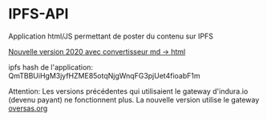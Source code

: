 # IPFS-API

Application html/JS permettant de poster du contenu sur IPFS


[Nouvelle version 2020 avec convertisseur md -> html](https://ipfs.oversas.org/ipfs/QmTBBUiHgM3jyfHZME85otqNjgWnqFG3pjUet4fioabF1m)

ipfs hash de l'application: QmTBBUiHgM3jyfHZME85otqNjgWnqFG3pjUet4fioabF1m

Attention: Les versions précédentes qui utilisaient le gateway d'indura.io (devenu payant) ne fonctionnent plus. La nouvelle version utilise le gateway [oversas.org](https://oversas.org)


